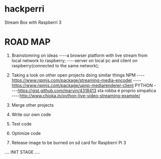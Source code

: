 # hackperri

Stream Box with Raspberri 3

# ROAD MAP

  1. Brainstomring on ideas
  ----a browser platform with live stream from local network to raspberry;
  ----server on local pc and client on raspberry(connected to the same network);
  
  2. Taking a look on other open projects doing similar things
  NPM
  ----https://www.npmjs.com/package/streaming-media-encoder
  ----https://www.npmjs.com/package/upnp-mediarenderer-client
  PYTHON
  ----https://gist.github.com/marvin/4318413      sta robba é proprio simpatica
  ----http://www.chioka.in/python-live-video-streaming-example/
  
 
  3. Merge other projects
  4. Write our own code
  5. Test code
  6. Optimize code
  7. Release image to be burned on sd card for Raspberri Pi 3
  
  .... INIT STAGE ....
